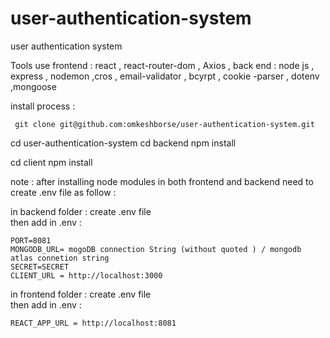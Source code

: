 # user-authentication-system
user authentication system 

Tools use 
frontend : react , react-router-dom , Axios , 
back end : node js , express , nodemon ,cros , email-validator , bcyrpt , cookie -parser  , dotenv ,mongoose 

 install process : 
 
	 git clone git@github.com:omkeshborse/user-authentication-system.git 

cd user-authentication-system 
cd backend 
npm  install 
 
cd client 
npm install 
	
 
 note : after installing  node modules in both frontend and backend need  to create   .env file as follow  : 

in backend folder  : 
create  .env   file  
then add in .env  : 

	PORT=8081
	MONGODB_URL= mogoDB connection String (without quoted ) / mongodb atlas connetion string 
	SECRET=SECRET
	CLIENT_URL = http://localhost:3000

in frontend folder : 
create  .env   file  
then add in .env  : 

	REACT_APP_URL = http://localhost:8081


















